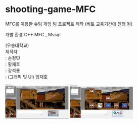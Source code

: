 # shooting-game-MFC
MFC를 이용한 슈팅 게임 팀 프로젝트 제작 (비트 교육기간에 진행 됨)

개발 환경
  C++ MFC , Mssql

(우송대학교)  
제작자    
      : 손정민  
      : 황재호  
      : 강석룡  
      : (그래픽 및 Ui) 임재호 
      


<div>
<img width="200" src="https://github.com/jungmin3834/shooting-game-MFC/blob/master/image/im1.png">
<img width="200" src="https://github.com/jungmin3834/shooting-game-MFC/blob/master/image/im2.png">
</div>
